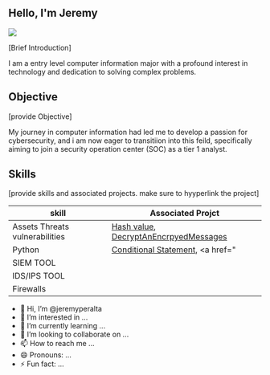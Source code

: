 ## Hello, I'm Jeremy

<a href="https://linkedin.com"><img src="https://img.shields.io/badge/-LinkedIn-232F3E?style=for-the-badge&logo=linkedin-aws&logoColor=white" />
</a>

[Brief Introduction]

I am a entry level computer information major with a profound interest in technology and dedication to solving complex problems.

## Objective
[provide Objective]

My journey in computer information had led me to develop a passion for cybersecurity, and i am now eager to transitiion into this feild, specifically aiming to join a security operation center (SOC)
as a tier 1 analyst.

## Skills
[provide skills and associated projects. make sure to hyyperlink the project]

|skill                                       |Associated Projct                  |
|--------------------------------------------|------------------------------------|
|Assets Threats vulnerabilities              | <a href="https://github.com/jeremyperalta/jeremyperalta/blob/main/creatinghashvalues">Hash value</a>, <a href="https://github.com/jeremyperalta/jeremyperalta/blob/main/decryptAnEncryptedMessage">DecryptAnEncrpyedMessages</a>|
|Python                                      |<a href="https://github.com/jeremyperalta/jeremyperalta/blob/main/python%20Week%201%20conditional%20statement">Conditional Statement</a>, <a href="|
|SIEM TOOL
|IDS/IPS TOOL
|Firewalls




- 👋 Hi, I’m @jeremyperalta
- 👀 I’m interested in ...
- 🌱 I’m currently learning ...
- 💞️ I’m looking to collaborate on ...
- 📫 How to reach me ...
- 😄 Pronouns: ...
- ⚡ Fun fact: ...

<!---
jeremyperalta/jeremyperalta is a ✨ special ✨ repository because its `README.md` (this file) appears on your GitHub profile.
You can click the Preview link to take a look at your changes.
--->
